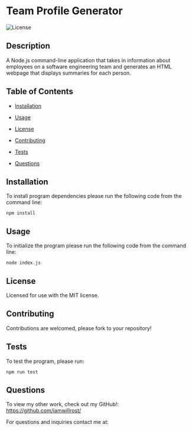 # Team Profile Generator

![License](https://img.shields.io/badge/License-MIT-<blue>)


## Description

A Node.js command-line application that takes in information about employees on a software engineering team and generates an HTML webpage that displays summaries for each person.

## Table of Contents

* [Installation](#installation)

* [Usage](#usage)

* [License](#license)

* [Contributing](#contributing)

* [Tests](#tests)

* [Questions](#questions)

## Installation

To install program dependencies please run the following code from the command line:

```
npm install
```

## Usage


To initialize the program please run the following code from the command line:

```
node index.js
```


## License
    
Licensed for use with the MIT license.

## Contributing

Contributions are welcomed, please fork to your repository!

## Tests

To test the program, please run:

```
npm run test
```

## Questions

To view my other work, check out my GitHub!: https://github.com/iamwillrost/


For questions and inquiries contact me at:

